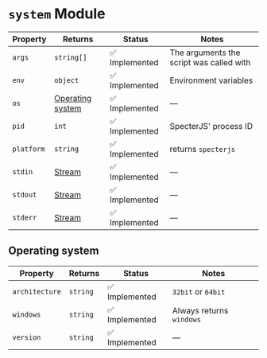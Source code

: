 # `system` Module

| Property | Returns | Status | Notes |
| -------- | ------- | ------ | ----- |
| `args` | `string[]` | :white_check_mark: Implemented | The arguments the script was called with |
| `env` | `object` | :white_check_mark: Implemented | Environment variables |
| `os` | [Operating system](#operating-system) | :white_check_mark: Implemented | — |
| `pid` | `int` | :white_check_mark: Implemented | SpecterJS' process ID |
| `platform` | `string` | :white_check_mark: Implemented | returns `specterjs` |
| `stdin` | [Stream](fs.md#stream) | :white_check_mark: Implemented | — |
| `stdout` | [Stream](fs.md#stream) | :white_check_mark: Implemented | — |
| `stderr` | [Stream](fs.md#stream) | :white_check_mark: Implemented | — |

## Operating system

| Property | Returns | Status | Notes |
| -------- | ------- | ------ | ----- |
| `architecture` | `string` | :white_check_mark: Implemented | `32bit` or `64bit` |
| `windows` | `string` | :white_check_mark: Implemented | Always returns `windows` |
| `version` | `string` | :white_check_mark: Implemented | — |
